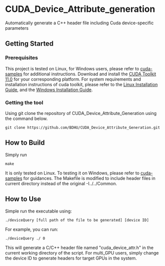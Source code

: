 # CUDA_Device_Attribute_generation
Automatically generate a C++ header file including Cuda device-specific parameters


## Getting Started

### Prerequisites

This project is tested on Linux, for Windows users, please refer to [cuda-samples](https://github.com/NVIDIA/cuda-samples) for additional instructions. Download and install the [CUDA Toolkit 11.0](https://developer.nvidia.com/cuda-downloads) for your corresponding platform.
For system requirements and installation instructions of cuda toolkit, please refer to the [Linux Installation Guide](http://docs.nvidia.com/cuda/cuda-installation-guide-linux/), and the [Windows Installation Guide](http://docs.nvidia.com/cuda/cuda-installation-guide-microsoft-windows/index.html).

### Getting the tool

Using git clone the repository of CUDA_Device_Attribute_Generation using the command below.
```
git clone https://github.com/BDHU/CUDA_Device_Attribute_Generation.git
```
## How to Build

Simply run
```
make
```
It is only tested on Linux. To testing it on Windows, please refer to [cuda-samples](https://github.com/NVIDIA/cuda-samples) for guidances. The Makefile is modified to include header files in current directory instead of the original -I../../Common.

## How to Use

Simple run the executable using:
```
./deviceQuery [full path of the file to be generated] [device ID]
```

For example, you can run:
```
./deviceQuery ./ 0
```

This will generate a C/C++ header file named "cuda_device_attr.h" in the current working directory of the script. For multi_GPU users, simply change the device ID to generate headers for target GPUs in the system.
